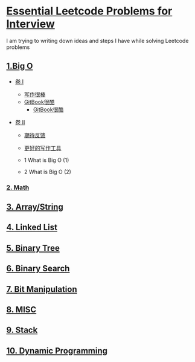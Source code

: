 # [Essential Leetcode Problems for Interview](https://nikeasyanzi.gitbooks.io/essential-leetcode-problems-for-interview/content/)
I am trying to writing down ideas and steps I have while solving Leetcode problems
    
## [1.Big O](/bigO.md)
* [卷 I](part1/README.md)
    * [写作很棒](part1/writing.md)
    * [GitBook很酷](part1/gitbook.md)    
        * [GitBook很酷](part1/gitbook.md)
    

* [卷 II](part2/README.md)
    * [期待反馈](part2/feedback_please.md)
    * [更好的写作工具](part2/better_tools.md)
    
    
   *  1 What is Big O \(1\)
    
   *  2 What is Big O \(2\)

### [2. Math](/math.md)



## [3. Array/String](arraystring.md)


    
## [4. Linked List](/LinkedList.md)
  
    
## [5. Binary Tree](/binaryTree.md)


## [6. Binary Search](/binarysearch.md)

## [7. Bit Manipulation](/bit-manipulation.md)

## [8. MISC](/misc.md)
  

## [9. Stack](/stack.md)


## [10. Dynamic Programming](/dynamic-programming.md)






